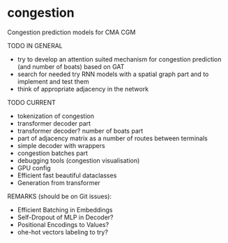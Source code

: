 # congestion
Congestion prediction models for CMA CGM

TODO IN GENERAL 

- try to develop an attention suited mechanism for congestion prediction (and number of boats) based on GAT
- search for needed try RNN models with a spatial graph part and to implement and test them
- think of appropriate adjacency in the network 

TODO CURRENT
 
- tokenization of congestion 
- transformer decoder part
- transformer decoder? number of boats part 
- part of adjacency matrix as a number of routes between terminals 
- simple decoder with wrappers 
- congestion batches part 
- debugging tools (congestion visualisation)
- GPU config 
- Efficient fast beautiful dataclasses
- Generation from transformer 


REMARKS (should be on Git issues): 

- Efficient Batching in Embeddings 
- Self-Dropout of MLP in Decoder? 
- Positional Encodings to Values? 
- ohe-hot vectors labeling to try?